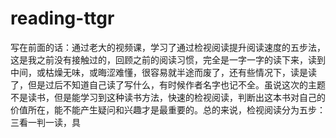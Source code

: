 # reading-ttgr
写在前面的话：通过老大的视频课，学习了通过检视阅读提升阅读速度的五步法，这是我之前没有接触过的，回顾之前的阅读习惯，完全是一字一字的读下来，读到中间，或枯燥无味，或晦涩难懂，很容易就半途而废了，还有些情况下，读是读了，但是过后不知道自己读了写什么，有时候作者名字也记不全。虽说这次的主题不是读书，但是能学习到这种读书方法，快速的检视阅读，判断出这本书对自己的价值所在，能不能产生疑问和兴趣才是最重要的。总的来说，检视阅读分为五步：三看一判一读，具

